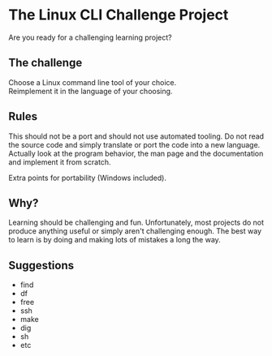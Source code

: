 # The Linux CLI Challenge Project
Are you ready for a challenging learning project?

The challenge
---
Choose a Linux command line tool of your choice.  
Reimplement it in the language of your choosing.

Rules
---
This should not be a port and should not use automated tooling.  Do not read the source code and simply translate or port the code into a new language.  
Actually look at the program behavior, the man page and the documentation and implement it from scratch.

Extra points for portability (Windows included).

Why?
---
Learning should be challenging and fun.  Unfortunately, most projects do not produce anything useful or simply aren't challenging enough.
The best way to learn is by doing and making lots of mistakes a long the way.

Suggestions
---

- find
- df
- free
- ssh
- make
- dig
- sh
- etc

